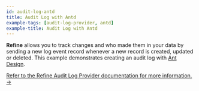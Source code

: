 ```yaml
---
id: audit-log-antd
title: Audit Log with Antd
example-tags: [audit-log-provider, antd]
example-title: Audit Log with Antd
---
```


**Refine** allows you to track changes and who made them in your data by sending a new log event record whenever a new record is created, updated or deleted. This example demonstrates creating an audit log with [Ant Design](https://ant.design/).

[Refer to the Refine Audit Log Provider documentation for more information. →](/docs/core/providers/audit-log-provider)

<CodeSandboxExample path="antd-audit-log" />
